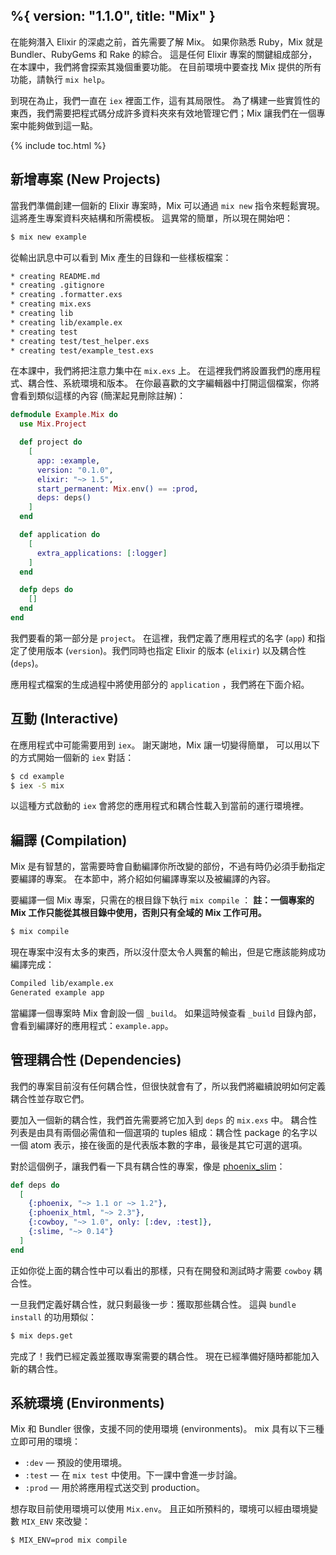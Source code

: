 %{
  version: "1.1.0",
  title: "Mix"
}
---

在能夠潛入 Elixir 的深處之前，首先需要了解 Mix。
如果你熟悉 Ruby，Mix 就是 Bundler、RubyGems 和 Rake 的綜合。
這是任何 Elixir 專案的關鍵組成部分，在本課中，我們將會探索其幾個重要功能。
在目前環境中要查找 Mix 提供的所有功能，請執行 `mix help`。

到現在為止，我們一直在 `iex` 裡面工作，這有其局限性。
為了構建一些實質性的東西，我們需要把程式碼分成許多資料夾來有效地管理它們；Mix 讓我們在一個專案中能夠做到這一點。

{% include toc.html %}

## 新增專案 (New Projects)

當我們準備創建一個新的 Elixir 專案時，Mix 可以通過 `mix new` 指令來輕鬆實現。
這將產生專案資料夾結構和所需模板。
這異常的簡單，所以現在開始吧：

```bash
$ mix new example
```

從輸出訊息中可以看到 Mix 產生的目錄和一些樣板檔案：

```bash
* creating README.md
* creating .gitignore
* creating .formatter.exs
* creating mix.exs
* creating lib
* creating lib/example.ex
* creating test
* creating test/test_helper.exs
* creating test/example_test.exs
```

在本課中，我們將把注意力集中在 `mix.exs` 上。
在這裡我們將設置我們的應用程式、耦合性、系統環境和版本。
在你最喜歡的文字編輯器中打開這個檔案，你將會看到類似這樣的內容 (簡潔起見刪除註解)：

```elixir
defmodule Example.Mix do
  use Mix.Project

  def project do
    [
      app: :example,
      version: "0.1.0",
      elixir: "~> 1.5",
      start_permanent: Mix.env() == :prod,
      deps: deps()
    ]
  end

  def application do
    [
      extra_applications: [:logger]
    ]
  end

  defp deps do
    []
  end
end
```

我們要看的第一部分是 `project`。
在這裡，我們定義了應用程式的名字 (`app`) 和指定了使用版本 (`version`)。我們同時也指定 Elixir 的版本 (`elixir`) 以及耦合性 (`deps`)。

應用程式檔案的生成過程中將使用部分的 `application` ，我們將在下面介紹。

## 互動 (Interactive)

在應用程式中可能需要用到 `iex`。
謝天謝地，Mix 讓一切變得簡單，
可以用以下的方式開始一個新的 `iex` 對話：

```bash
$ cd example
$ iex -S mix
```

以這種方式啟動的  `iex` 會將您的應用程式和耦合性載入到當前的運行環境裡。

## 編譯 (Compilation)

Mix 是有智慧的，當需要時會自動編譯你所改變的部份，不過有時仍必須手動指定要編譯的專案。
在本節中，將介紹如何編譯專案以及被編譯的內容。

要編譯一個 Mix 專案，只需在的根目錄下執行 `mix compile` ：
**註：一個專案的 Mix 工作只能從其根目錄中使用，否則只有全域的 Mix 工作可用。**

```bash
$ mix compile
```

現在專案中沒有太多的東西，所以沒什麼太令人興奮的輸出，但是它應該能夠成功編譯完成：

```bash
Compiled lib/example.ex
Generated example app
```

當編譯一個專案時 Mix 會創設一個 `_build`。
如果這時候查看 `_build` 目錄內部，會看到編譯好的應用程式：`example.app`。

## 管理耦合性 (Dependencies)

我們的專案目前沒有任何耦合性，但很快就會有了，所以我們將繼續說明如何定義耦合性並存取它們。

要加入一個新的耦合性，我們首先需要將它加入到 `deps` 的 `mix.exs` 中。
耦合性列表是由具有兩個必需值和一個選項的 tuples 組成：耦合性 package 的名字以一個 atom 表示，接在後面的是代表版本數的字串，最後是其它可選的選項。

對於這個例子，讓我們看一下具有耦合性的專案，像是 [phoenix_slim](https://github.com/doomspork/phoenix_slim)：

```elixir
def deps do
  [
    {:phoenix, "~> 1.1 or ~> 1.2"},
    {:phoenix_html, "~> 2.3"},
    {:cowboy, "~> 1.0", only: [:dev, :test]},
    {:slime, "~> 0.14"}
  ]
end
```

正如你從上面的耦合性中可以看出的那樣，只有在開發和測試時才需要 `cowboy` 耦合性。

一旦我們定義好耦合性，就只剩最後一步：獲取那些耦合性。
這與 `bundle install` 的功用類似：

```bash
$ mix deps.get
```

完成了！我們已經定義並獲取專案需要的耦合性。
現在已經準備好隨時都能加入新的耦合性。

## 系統環境 (Environments)

Mix 和 Bundler 很像，支援不同的使用環境 (environments)。
mix 具有以下三種立即可用的環境：

+ `:dev` — 預設的使用環境。
+ `:test` — 在 `mix test` 中使用。下一課中會進一步討論。
+ `:prod` — 用於將應用程式送交到 production。

想存取目前使用環境可以使用 `Mix.env`。
且正如所預料的，環境可以經由環境變數 `MIX_ENV` 來改變：

```bash
$ MIX_ENV=prod mix compile
```
